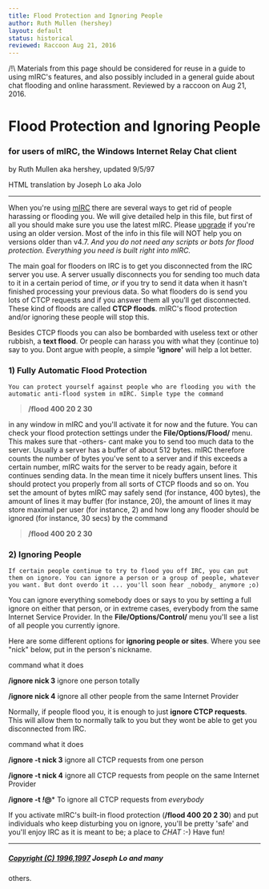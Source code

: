 ```yaml
---
title: Flood Protection and Ignoring People
author: Ruth Mullen (hershey)
layout: default
status: historical
reviewed: Raccoon Aug 21, 2016
---
```


/!\ Materials from this page should be considered for reuse in a guide to using
mIRC's features, and also possibly included in a general guide about chat
flooding and online harassment.
Reviewed by a raccoon on Aug 21, 2016.


# Flood Protection and Ignoring People

### for users of mIRC, the Windows Internet Relay Chat client

by Ruth Mullen aka hershey, updated 9/5/97

HTML translation by Joseph Lo aka Jolo

* * *

When you're using [mIRC](/irchelp/mirc/) there are several ways to get rid of
people harassing or flooding you. We will give detailed help in this file, but
first of all you should make sure you use the latest mIRC. Please
[upgrade](/clients/windows/mirc/index.html) if you're using an older version.
Most of the info in this file will NOT help you on versions older than v4.7.
_And you do not need any scripts or bots for flood protection. Everything you
need is built right into mIRC._

The main goal for flooders on IRC is to get you disconnected from the IRC
server you use. A server usually disconnects you for sending too much data to
it in a certain period of time, _or_ if you try to send it data when it hasn't
finished processing your previous data. So what flooders do is send you lots
of CTCP requests and if you answer them all you'll get disconnected. These
kind of floods are called **CTCP floods**. mIRC's flood protection and/or
ignoring these people will stop this.

Besides CTCP floods you can also be bombarded with useless text or other
rubbish, a **text flood**. Or people can harass you with what they (continue
to) say to you. Dont argue with people, a simple **'ignore'** will help a lot
better.

### 1) Fully Automatic Flood Protection

    You can protect yourself against people who are flooding you with the automatic anti-flood system in mIRC. Simple type the command

> **/flood 400 20 2 30**

in any window in mIRC and you'll activate it for now and the future. You can
check your flood protection settings under the **File/Options/Flood/** menu.
This makes sure that -others- cant make you to send too much data to the
server. Usually a server has a buffer of about 512 bytes. mIRC therefore
counts the number of bytes you've sent to a server and if this exceeds a
certain number, mIRC waits for the server to be ready again, before it
continues sending data. In the mean time it nicely buffers unsent lines. This
should protect you properly from all sorts of CTCP floods and so on. You set
the amount of bytes mIRC may safely send (for instance, 400 bytes), the amount
of lines it may buffer (for instance, 20), the amount of lines it may store
maximal per user (for instance, 2) and how long any flooder should be ignored
(for instance, 30 secs) by the command

> **/flood 400 20 2 30**

### 2) Ignoring People

    If certain people continue to try to flood you off IRC, you can put them on ignore. You can ignore a person or a group of people, whatever you want. But dont overdo it ... you'll soon hear _nobody_ anymore ;o)

You can ignore everything somebody does or says to you by setting a full
ignore on either that person, or in extreme cases, everybody from the same
Internet Service Provider. In the **File/Options/Control/** menu you'll see a
list of all people you currently ignore.

Here are some different options for **ignoring people or sites**. Where you
see "nick" below, put in the person's nickname.

command what it does

**/ignore nick 3**
ignore one person totally

**/ignore nick 4**
ignore all other people from the same Internet Provider

Normally, if people flood you, it is enough to just **ignore CTCP requests**.
This will allow them to normally talk to you but they wont be able to get you
disconnected from IRC.

command what it does

**/ignore -t nick 3**
ignore all CTCP requests from one person

**/ignore -t nick 4**
ignore all CTCP requests from people on the same Internet Provider

**/ignore -t *!*@***
To ignore all CTCP requests from _everybody_

If you activate mIRC's built-in flood protection (**/flood 400 20 2 30**) and
put individuals who keep disturbing you on ignore, you'll be pretty 'safe' and
you'll enjoy IRC as it is meant to be; a place to _CHAT_ :-) Have fun!

* * *



##### [Copyright (C) 1996,1997](/irchelp/credit.html) Joseph Lo and many
others.
